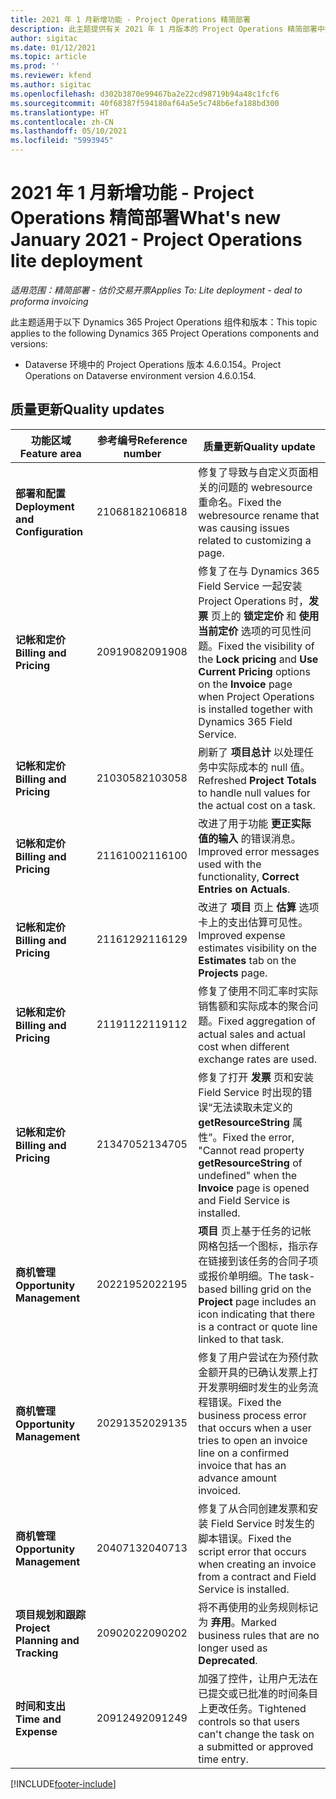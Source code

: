 ```yaml
---
title: 2021 年 1 月新增功能 - Project Operations 精简部署
description: 此主题提供有关 2021 年 1 月版本的 Project Operations 精简部署中推出的质量更新的信息。
author: sigitac
ms.date: 01/12/2021
ms.topic: article
ms.prod: ''
ms.reviewer: kfend
ms.author: sigitac
ms.openlocfilehash: d302b3870e99467ba2e22cd98719b94a48c1fcf6
ms.sourcegitcommit: 40f68387f594180af64a5e5c748b6efa188bd300
ms.translationtype: HT
ms.contentlocale: zh-CN
ms.lasthandoff: 05/10/2021
ms.locfileid: "5993945"
---
```

# <a name="whats-new-january-2021---project-operations-lite-deployment"></a><span data-ttu-id="b69fc-103">2021 年 1 月新增功能 - Project Operations 精简部署</span><span class="sxs-lookup"><span data-stu-id="b69fc-103">What's new January 2021 - Project Operations lite deployment</span></span>


<span data-ttu-id="b69fc-104">_适用范围：精简部署 - 估价交易开票_</span><span class="sxs-lookup"><span data-stu-id="b69fc-104">_Applies To: Lite deployment - deal to proforma invoicing_</span></span>

<span data-ttu-id="b69fc-105">此主题适用于以下 Dynamics 365 Project Operations 组件和版本：</span><span class="sxs-lookup"><span data-stu-id="b69fc-105">This topic applies to the following Dynamics 365 Project Operations components and versions:</span></span>

  - <span data-ttu-id="b69fc-106">Dataverse 环境中的 Project Operations 版本 4.6.0.154。</span><span class="sxs-lookup"><span data-stu-id="b69fc-106">Project Operations on Dataverse environment version 4.6.0.154.</span></span>
  
## <a name="quality-updates"></a><span data-ttu-id="b69fc-107">质量更新</span><span class="sxs-lookup"><span data-stu-id="b69fc-107">Quality updates</span></span>

| <span data-ttu-id="b69fc-108">**功能区域**</span><span class="sxs-lookup"><span data-stu-id="b69fc-108">**Feature area**</span></span> | <span data-ttu-id="b69fc-109">**参考编号**</span><span class="sxs-lookup"><span data-stu-id="b69fc-109">**Reference number**</span></span> | <span data-ttu-id="b69fc-110">**质量更新**</span><span class="sxs-lookup"><span data-stu-id="b69fc-110">**Quality update**</span></span> |
| --- | --- | --- |
| <span data-ttu-id="b69fc-111">**部署和配置**</span><span class="sxs-lookup"><span data-stu-id="b69fc-111">**Deployment and Configuration**</span></span> | <span data-ttu-id="b69fc-112">2106818</span><span class="sxs-lookup"><span data-stu-id="b69fc-112">2106818</span></span> | <span data-ttu-id="b69fc-113">修复了导致与自定义页面相关的问题的 webresource 重命名。</span><span class="sxs-lookup"><span data-stu-id="b69fc-113">Fixed the webresource rename that was causing issues related to customizing a page.</span></span> |
| <span data-ttu-id="b69fc-114">**记帐和定价**</span><span class="sxs-lookup"><span data-stu-id="b69fc-114">**Billing and Pricing**</span></span> | <span data-ttu-id="b69fc-115">2091908</span><span class="sxs-lookup"><span data-stu-id="b69fc-115">2091908</span></span> | <span data-ttu-id="b69fc-116">修复了在与 Dynamics 365 Field Service 一起安装 Project Operations 时，**发票** 页上的 **锁定定价** 和 **使用当前定价** 选项的可见性问题。</span><span class="sxs-lookup"><span data-stu-id="b69fc-116">Fixed the visibility of the **Lock pricing** and **Use Current Pricing** options on the **Invoice** page when Project Operations is installed together with Dynamics 365 Field Service.</span></span> |
| <span data-ttu-id="b69fc-117">**记帐和定价**</span><span class="sxs-lookup"><span data-stu-id="b69fc-117">**Billing and Pricing**</span></span> | <span data-ttu-id="b69fc-118">2103058</span><span class="sxs-lookup"><span data-stu-id="b69fc-118">2103058</span></span> | <span data-ttu-id="b69fc-119">刷新了 **项目总计** 以处理任务中实际成本的 null 值。</span><span class="sxs-lookup"><span data-stu-id="b69fc-119">Refreshed **Project Totals** to handle null values for the actual cost on a task.</span></span> |
| <span data-ttu-id="b69fc-120">**记帐和定价**</span><span class="sxs-lookup"><span data-stu-id="b69fc-120">**Billing and Pricing**</span></span> | <span data-ttu-id="b69fc-121">2116100</span><span class="sxs-lookup"><span data-stu-id="b69fc-121">2116100</span></span> | <span data-ttu-id="b69fc-122">改进了用于功能 **更正实际值的输入** 的错误消息。</span><span class="sxs-lookup"><span data-stu-id="b69fc-122">Improved error messages used with the functionality, **Correct Entries on Actuals**.</span></span> |
| <span data-ttu-id="b69fc-123">**记帐和定价**</span><span class="sxs-lookup"><span data-stu-id="b69fc-123">**Billing and Pricing**</span></span> | <span data-ttu-id="b69fc-124">2116129</span><span class="sxs-lookup"><span data-stu-id="b69fc-124">2116129</span></span> | <span data-ttu-id="b69fc-125">改进了 **项目** 页上 **估算** 选项卡上的支出估算可见性。</span><span class="sxs-lookup"><span data-stu-id="b69fc-125">Improved expense estimates visibility on the **Estimates** tab on the **Projects** page.</span></span> |
| <span data-ttu-id="b69fc-126">**记帐和定价**</span><span class="sxs-lookup"><span data-stu-id="b69fc-126">**Billing and Pricing**</span></span> | <span data-ttu-id="b69fc-127">2119112</span><span class="sxs-lookup"><span data-stu-id="b69fc-127">2119112</span></span> | <span data-ttu-id="b69fc-128">修复了使用不同汇率时实际销售额和实际成本的聚合问题。</span><span class="sxs-lookup"><span data-stu-id="b69fc-128">Fixed aggregation of actual sales and actual cost when different exchange rates are used.</span></span> |
| <span data-ttu-id="b69fc-129">**记帐和定价**</span><span class="sxs-lookup"><span data-stu-id="b69fc-129">**Billing and Pricing**</span></span> | <span data-ttu-id="b69fc-130">2134705</span><span class="sxs-lookup"><span data-stu-id="b69fc-130">2134705</span></span> | <span data-ttu-id="b69fc-131">修复了打开 **发票** 页和安装 Field Service 时出现的错误“无法读取未定义的 **getResourceString** 属性”。</span><span class="sxs-lookup"><span data-stu-id="b69fc-131">Fixed the error, "Cannot read property **getResourceString** of undefined" when the **Invoice** page is opened and Field Service is installed.</span></span> |
| <span data-ttu-id="b69fc-132">**商机管理**</span><span class="sxs-lookup"><span data-stu-id="b69fc-132">**Opportunity Management**</span></span> | <span data-ttu-id="b69fc-133">2022195</span><span class="sxs-lookup"><span data-stu-id="b69fc-133">2022195</span></span> | <span data-ttu-id="b69fc-134">**项目** 页上基于任务的记帐网格包括一个图标，指示存在链接到该任务的合同子项或报价单明细。</span><span class="sxs-lookup"><span data-stu-id="b69fc-134">The task-based billing grid on the **Project** page includes an icon indicating that there is a contract or quote line linked to that task.</span></span> |
| <span data-ttu-id="b69fc-135">**商机管理**</span><span class="sxs-lookup"><span data-stu-id="b69fc-135">**Opportunity Management**</span></span> | <span data-ttu-id="b69fc-136">2029135</span><span class="sxs-lookup"><span data-stu-id="b69fc-136">2029135</span></span> | <span data-ttu-id="b69fc-137">修复了用户尝试在为预付款金额开具的已确认发票上打开发票明细时发生的业务流程错误。</span><span class="sxs-lookup"><span data-stu-id="b69fc-137">Fixed the business process error that occurs when a user tries to open an invoice line on a confirmed invoice that has an advance amount invoiced.</span></span> |
| <span data-ttu-id="b69fc-138">**商机管理**</span><span class="sxs-lookup"><span data-stu-id="b69fc-138">**Opportunity Management**</span></span> | <span data-ttu-id="b69fc-139">2040713</span><span class="sxs-lookup"><span data-stu-id="b69fc-139">2040713</span></span> | <span data-ttu-id="b69fc-140">修复了从合同创建发票和安装 Field Service 时发生的脚本错误。</span><span class="sxs-lookup"><span data-stu-id="b69fc-140">Fixed the script error that occurs when creating an invoice from a contract and Field Service is installed.</span></span> |
| <span data-ttu-id="b69fc-141">**项目规划和跟踪**</span><span class="sxs-lookup"><span data-stu-id="b69fc-141">**Project Planning and Tracking**</span></span> | <span data-ttu-id="b69fc-142">2090202</span><span class="sxs-lookup"><span data-stu-id="b69fc-142">2090202</span></span> | <span data-ttu-id="b69fc-143">将不再使用的业务规则标记为 **弃用**。</span><span class="sxs-lookup"><span data-stu-id="b69fc-143">Marked business rules that are no longer used as **Deprecated**.</span></span> |
| <span data-ttu-id="b69fc-144">**时间和支出**</span><span class="sxs-lookup"><span data-stu-id="b69fc-144">**Time and Expense**</span></span> | <span data-ttu-id="b69fc-145">2091249</span><span class="sxs-lookup"><span data-stu-id="b69fc-145">2091249</span></span> | <span data-ttu-id="b69fc-146">加强了控件，让用户无法在已提交或已批准的时间条目上更改任务。</span><span class="sxs-lookup"><span data-stu-id="b69fc-146">Tightened controls so that users can't change the task on a submitted or approved time entry.</span></span> |


[!INCLUDE[footer-include](../../includes/footer-banner.md)]
